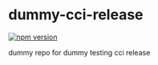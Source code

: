 # dummy-cci-release

[![npm version](https://img.shields.io/badge/%40nui%2Fdummy--cci--release-19.0.0-blue.svg)](https://artifactory.corp.adobe.com/artifactory/npm-nui-release/@nui/dummy-cci-release/-/@nui/dummy-cci-release-19.0.0.tgz)


dummy repo for dummy testing cci release